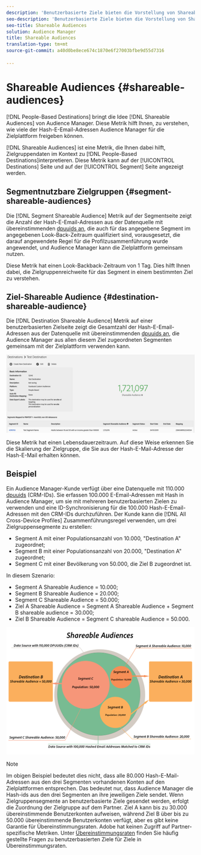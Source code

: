 ```yaml
---
description: 'Benutzerbasierte Ziele bieten die Vorstellung von Shareable Audiences in Audience Manager. Diese Metrik hilft Ihnen, zu verstehen, wie viele der Hash-E-Email-Adressen Audience Manager für die Zielplattform freigeben können. '
seo-description: 'Benutzerbasierte Ziele bieten die Vorstellung von Shareable Audiences in Audience Manager. Diese Metrik hilft Ihnen, zu verstehen, wie viele der Hash-E-Email-Adressen Audience Manager für die Zielplattform freigeben können. '
seo-title: Shareable Audiences
solution: Audience Manager
title: Shareable Audiences
translation-type: tm+mt
source-git-commit: a40d0be8ece674c1870e6f27003bfbe9d55d7316

---
```



# Shareable Audiences {#shareable-audiences}

[!DNL People-Based Destinations] bringt die Idee [!DNL Shareable Audiences] von Audience Manager. Diese Metrik hilft Ihnen, zu verstehen, wie viele der Hash-E-Email-Adressen Audience Manager für die Zielplattform freigeben können.

[!DNL Shareable Audiences] ist eine Metrik, die Ihnen dabei hilft, Zielgruppendaten im Kontext zu [!DNL People-Based Destinations]interpretieren. Diese Metrik kann auf der [!UICONTROL Destinations] Seite und auf der [!UICONTROL Segment] Seite angezeigt werden.

## Segmentnutzbare Zielgruppen {#segment-shareable-audiences}

Die [!DNL Segment Shareable Audience] Metrik auf der Segmentseite zeigt die Anzahl der Hash-E-Email-Adressen aus der Datenquelle mit übereinstimmenden [dpuuids an](../../reference/ids-in-aam.md), die auch für das angegebene Segment im angegebenen Look-Back-Zeitraum qualifiziert sind, vorausgesetzt, die darauf angewendete Regel für die Profilzusammenführung wurde angewendet, und Audience Manager kann die Zielplattform gemeinsam nutzen.

Diese Metrik hat einen Look-Backback-Zeitraum von 1 Tag. Dies hilft Ihnen dabei, die Zielgruppenreichweite für das Segment in einem bestimmten Ziel zu verstehen.

## Ziel-Shareable Audience {#destination-shareable-audience}

Die [!DNL Destination Shareable Audience] Metrik auf einer benutzerbasierten Zielseite zeigt die Gesamtzahl der Hash-E-Email-Adressen aus der Datenquelle mit übereinstimmenden [dpuuids an](../../reference/ids-in-aam.md), die Audience Manager aus allen diesem Ziel zugeordneten Segmenten gemeinsam mit der Zielplattform verwenden kann.

![shareable-audiences](assets/dest-shareable-audiences.png)

Diese Metrik hat einen Lebensdauerzeitraum. Auf diese Weise erkennen Sie die Skalierung der Zielgruppe, die Sie aus der Hash-E-Mail-Adresse der Hash-E-Mail erhalten können.

## Beispiel 

Ein Audience Manager-Kunde verfügt über eine Datenquelle mit 110.000 [dpuuids](../../reference/ids-in-aam.md) (CRM-IDs). Sie erfassen 100.000 E-Email-Adressen mit Hash in Audience Manager, um sie mit mehreren benutzerbasierten Zielen zu verwenden und eine ID-Synchronisierung für die 100.000 Hash-E-Email-Adressen mit den CRM-IDs durchzuführen. Der Kunde kann die [!DNL All Cross-Device Profiles] Zusammenführungsregel verwenden, um drei Zielgruppensegmente zu erstellen:

* Segment A mit einer Populationsanzahl von 10.000, "Destination A" zugeordnet;
* Segment B mit einer Populationsanzahl von 20.000, "Destination A" zugeordnet;
* Segment C mit einer Bevölkerung von 50.000, die Ziel B zugeordnet ist.

In diesem Szenario:

* Segment A Shareable Audience = 10.000;
* Segment B Shareable Audience = 20.000;
* Segment C Shareable Audience = 50.000;
* Ziel A Shareable Audience = Segment A Shareable Audience + Segment B shareable audience = 30.000;
* Ziel B Shareable Audience = Segment C shareable Audience = 50.000.

![shareable-audiences-chart](assets/shareable-audiences.png)

> [!NOTE]
>
> Im obigen Beispiel bedeutet dies nicht, dass alle 80.000 Hash-E-Mail-Adressen aus den drei Segmenten vorhandenen Konten auf den Zielplattformen entsprechen. Das bedeutet nur, dass Audience Manager die Hash-ids aus den drei Segmenten an ihre jeweiligen Ziele sendet. Wenn Zielgruppensegmente an benutzerbasierte Ziele gesendet werden, erfolgt die Zuordnung der Zielgruppe auf dem Partner. Ziel A kann bis zu 30.000 übereinstimmende Benutzerkonten aufweisen, während Ziel B über bis zu 50.000 übereinstimmende Benutzerkonten verfügt, aber es gibt keine Garantie für Übereinstimmungsraten. Adobe hat keinen Zugriff auf Partner-spezifische Metriken. Unter [Übereinstimmungsraten](../../faq/faq-people-based-destinations.md#match-rates) finden Sie häufig gestellte Fragen zu benutzerbasierten Ziele für Ziele in Übereinstimmungsraten.
